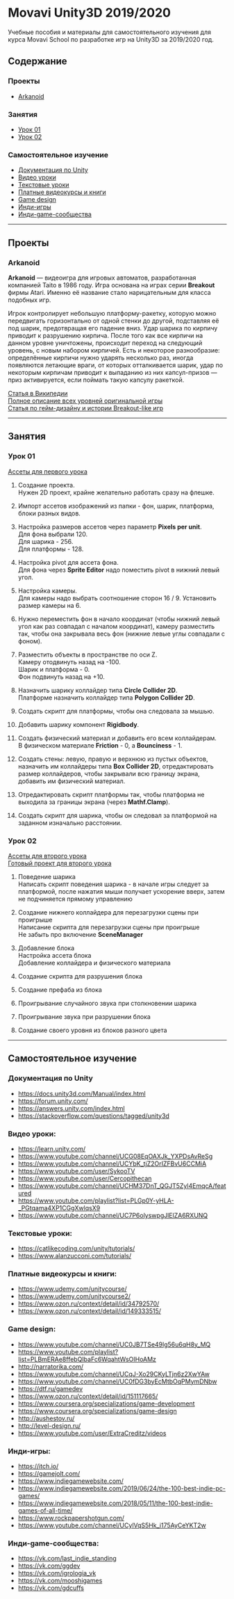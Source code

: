 # Movavi Unity3D 2019/2020
Учебные пособия и материалы для самостоятельного изучения для курса Movavi School по разработке игр на Unity3D за 2019/2020 год.


## Содержание

### Проекты
* [Arkanoid](#arkanoid)

### Занятия
* [Урок 01](#урок-01)
* [Урок 02](#урок-02)

### Самостоятельное изучение
* [Документация по Unity](#документация-по-unity)
* [Видео уроки](#видео-уроки)
* [Текстовые уроки](#текстовые-уроки)
* [Платные видеокурсы и книги](#платные-видеокурсы-и-книги)
* [Game design](#game-design)
* [Инди-игры](#инди-игры)
* [Инди-game-сообщества](#инди-game-сообщества)

---

## Проекты

### Arkanoid

__Arkanoid__ — видеоигра для игровых автоматов, разработанная компанией Taito в 1986 году. Игра основана на играх серии __Breakout__ фирмы Atari. Именно её название стало нарицательным для класса подобных игр.

Игрок контролирует небольшую платформу-ракетку, которую можно передвигать горизонтально от одной стенки до другой, подставляя её под шарик, предотвращая его падение вниз. Удар шарика по кирпичу приводит к разрушению кирпича. После того как все кирпичи на данном уровне уничтожены, происходит переход на следующий уровень, с новым набором кирпичей. Есть и некоторое разнообразие: определённые кирпичи нужно ударять несколько раз, иногда появляются летающие враги, от которых отталкивается шарик, удар по некоторым кирпичам приводит к выпаданию из них капсул-призов — приз активируется, если поймать такую капсулу ракеткой.

[Статья в Википедии](https://ru.wikipedia.org/wiki/Arkanoid)  
[Полное описание всех уровней оригинальной игры](https://arcadeclassics.net/80s-game-videos/arkanoid/)  
[Статья по гейм-дизайну и истории Breakout-like игр](https://www.gamasutra.com/view/feature/1630/breaking_down_breakout_system_and_.php?print=1)

---

## Занятия

### Урок 01

[Ассеты для первого урока](https://drive.google.com/open?id=1PndJCuiVtKHedwrAsDKYNJuldmzs7eJz)

1. Создание проекта.  
   Нужен 2D проект, крайне желательно работать сразу на флешке.

2. Импорт ассетов изображений из папки - фон, шарик, платформа, блоки разных видов.

3. Настройка размеров ассетов через параметр __Pixels per unit__.  
   Для фона выбрали 120.  
   Для шарика - 256.  
   Для платформы - 128.  

4. Настройка pivot для ассета фона.  
   Для фона через __Sprite Editor__ надо поместить pivot в нижний левый угол.

5. Настройка камеры.  
   Для камеры надо выбрать соотношение сторон 16 / 9.
   Установить размер камеры на 6.

6. Нужно переместить фон в начало координат (чтобы нижний левый угол как раз совпадал с началом координат), камеру разместить так, чтобы она закрывала весь фон (нижние левые углы совпадали с фоном).

7. Разместить объекты в пространстве по оси Z.  
   Камеру отодвинуть назад на -100.  
   Шарик и платформа - 0.  
   Фон подвинуть назад на +10.  

8. Назначить шарику коллайдер типа __Circle Collider 2D__.  
   Платформе назначить коллайдер типа __Polygon Collider 2D__.

9. Создать скрипт для платформы, чтобы она следовала за мышью.

10. Добавить шарику компонент __Rigidbody__.

11. Создать физический материал и добавить его всем коллайдерам.  
    В физическом материале __Friction__ - 0, а __Bounciness__ - 1.

12. Создать стены: левую, правую и верхнюю из пустых объектов, назначить им коллайдеры типа __Box Collider 2D__, отредактировать размер коллайдеров, чтобы закрывали всю границу экрана, добавить им физический материал.

13. Отредактировать скрипт платформы так, чтобы платформа не выходила за границы экрана (через __Mathf.Clamp__).

14. Создать скрипт для шарика, чтобы он следовал за платформой на заданном изначально расстоянии.


### Урок 02

[Ассеты для второго урока](https://drive.google.com/open?id=1rQOE5xpHcV8W8Tvb4Ed5oQsGQ-DaD8Yv)  
[Готовый проект для второго урока](https://drive.google.com/open?id=1kwke5qKK7XROAghA_r_cxQNjSmniqJQ6)

1. Поведение шарика  
   Написать скрипт поведения шарика - в начале игры следует за платформой, после нажатия мыши получает ускорение вверх, затем не подчиняется прямому управлению

2. Создание нижнего коллайдера для перезагрузки сцены при проигрыше  
   Написание скрипта для перезагрузки сцены при проигрыше  
   Не забыть про включение __SceneManager__

3. Добавление блока  
   Настройка ассета блока  
   Добавление коллайдера и физического материала

4. Создание скрипта для разрушения блока

5. Создание префаба из блока

6. Проигрывание случайного звука при столкновении шарика

7. Проигрывание звука при разрушении блока

8. Создание своего уровня из блоков разного цвета

---

## Самостоятельное изучение

### Документация по Unity
* https://docs.unity3d.com/Manual/index.html 
* https://forum.unity.com/ 
* https://answers.unity.com/index.html 
* https://stackoverflow.com/questions/tagged/unity3d 

### Видео уроки:
* https://learn.unity.com/ 
* https://www.youtube.com/channel/UCG08EqOAXJk_YXPDsAvReSg 
* https://www.youtube.com/channel/UCYbK_tjZ2OrIZFBvU6CCMiA 
* https://www.youtube.com/user/SykooTV 
* https://www.youtube.com/user/Cercopithecan 
* https://www.youtube.com/channel/UCHM37DnT_QGJT5Zyl4EmqcA/featured 
* https://www.youtube.com/playlist?list=PLGp0Y-yHLA-_PGtqama4XP1CGgXwlqsX9
* https://www.youtube.com/channel/UC7P6olyswpgJlElZA6RXUNQ

### Текстовые уроки:
* https://catlikecoding.com/unity/tutorials/ 
* https://www.alanzucconi.com/tutorials/ 

### Платные видеокурсы и книги:
* https://www.udemy.com/unitycourse/ 
* https://www.udemy.com/unitycourse2/ 
* https://www.ozon.ru/context/detail/id/34792570/ 
* https://www.ozon.ru/context/detail/id/149333515/ 

### Game design:
* https://www.youtube.com/channel/UC0JB7TSe49lg56u6qH8y_MQ 
* https://www.youtube.com/playlist?list=PLBmERAe8ffebQIbaFc6WqahtWsOIHoAMz 
* http://narratorika.com/ 
* https://www.youtube.com/channel/UCqJ-Xo29CKyLTjn6z2XwYAw 
* https://www.youtube.com/channel/UC0fDG3byEcMtbOqPMymDNbw 
* https://dtf.ru/gamedev 
* https://www.ozon.ru/context/detail/id/151117665/ 
* https://www.coursera.org/specializations/game-development
* https://www.coursera.org/specializations/game-design
* http://aushestov.ru/
* http://level-design.ru/
* https://www.youtube.com/user/ExtraCreditz/videos

### Инди-игры:
* https://itch.io/ 
* https://gamejolt.com/ 
* https://www.indiegamewebsite.com/ 
* https://www.indiegamewebsite.com/2019/06/24/the-100-best-indie-pc-games/ 
* https://www.indiegamewebsite.com/2018/05/11/the-100-best-indie-games-of-all-time/ 
* https://www.rockpapershotgun.com/ 
* https://www.youtube.com/channel/UCylVqS5Hk_i175AyCeYKT2w 

### Инди-game-сообщества:
* https://vk.com/last_indie_standing 
* https://vk.com/ggdev 
* https://vk.com/igrologia_vk 
* https://vk.com/mooshigames   
* https://vk.com/gdcuffs 
